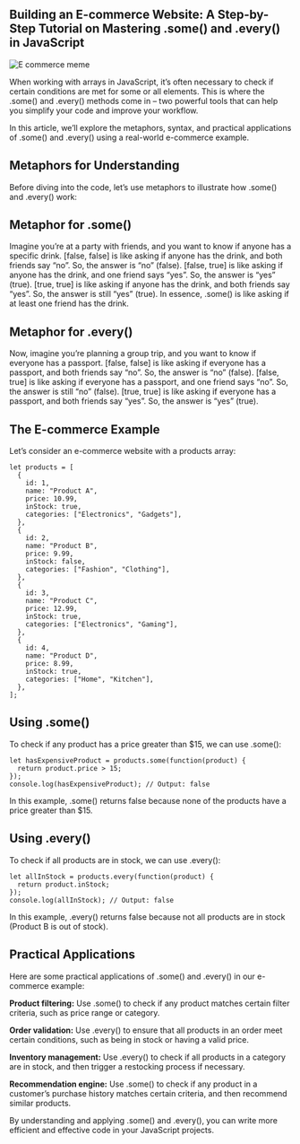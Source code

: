 ## Building an E-commerce Website: A Step-by-Step Tutorial on Mastering .some() and .every() in JavaScript

![E commerce meme](https://agunechembaekene.wordpress.com/wp-content/uploads/2025/04/7b443e871eb1018ca35d329ade7790a2.jpg)

When working with arrays in JavaScript, it’s often necessary to check if certain conditions are met for some or all elements. This is where the .some() and .every() methods come in – two powerful tools that can help you simplify your code and improve your workflow.

In this article, we’ll explore the metaphors, syntax, and practical applications of .some() and .every() using a real-world e-commerce example.

## Metaphors for Understanding

Before diving into the code, let’s use metaphors to illustrate how .some() and .every() work:

## Metaphor for .some()
Imagine you’re at a party with friends, and you want to know if anyone has a specific drink.
[false, false] is like asking if anyone has the drink, and both friends say “no”. So, the answer is “no” (false).
[false, true] is like asking if anyone has the drink, and one friend says “yes”. So, the answer is “yes” (true).
[true, true] is like asking if anyone has the drink, and both friends say “yes”. So, the answer is still “yes” (true).
In essence, .some() is like asking if at least one friend has the drink.

## Metaphor for .every()
Now, imagine you’re planning a group trip, and you want to know if everyone has a passport.
[false, false] is like asking if everyone has a passport, and both friends say “no”. So, the answer is “no” (false).
[false, true] is like asking if everyone has a passport, and one friend says “no”. So, the answer is still “no” (false).
[true, true] is like asking if everyone has a passport, and both friends say “yes”. So, the answer is “yes” (true).

## The E-commerce Example

Let’s consider an e-commerce website with a products array:

```
let products = [
  {
    id: 1,
    name: "Product A",
    price: 10.99,
    inStock: true,
    categories: ["Electronics", "Gadgets"],
  },
  {
    id: 2,
    name: "Product B",
    price: 9.99,
    inStock: false,
    categories: ["Fashion", "Clothing"],
  },
  {
    id: 3,
    name: "Product C",
    price: 12.99,
    inStock: true,
    categories: ["Electronics", "Gaming"],
  },
  {
    id: 4,
    name: "Product D",
    price: 8.99,
    inStock: true,
    categories: ["Home", "Kitchen"],
  },
];
```
## Using .some()
To check if any product has a price greater than $15, we can use .some():

```
let hasExpensiveProduct = products.some(function(product) {
  return product.price > 15;
});
console.log(hasExpensiveProduct); // Output: false
```
In this example, .some() returns false because none of the products have a price greater than $15.

## Using .every()
To check if all products are in stock, we can use .every():

```
let allInStock = products.every(function(product) {
  return product.inStock;
});
console.log(allInStock); // Output: false
```
In this example, .every() returns false because not all products are in stock (Product B is out of stock).

## Practical Applications
Here are some practical applications of .some() and .every() in our e-commerce example:

**Product filtering:** Use .some() to check if any product matches certain filter criteria, such as price range or category.

**Order validation:** Use .every() to ensure that all products in an order meet certain conditions, such as being in stock or having a valid price.

**Inventory management:** Use .every() to check if all products in a category are in stock, and then trigger a restocking process if necessary.

**Recommendation engine:** Use .some() to check if any product in a customer’s purchase history matches certain criteria, and then recommend similar products.

By understanding and applying .some() and .every(), you can write more efficient and effective code in your JavaScript projects.

